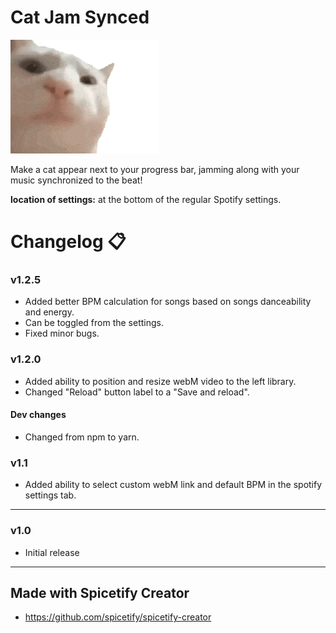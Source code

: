 # Cat Jam Synced

![preview](marketplace/preview.gif)

Make a cat appear next to your progress bar, jamming along with your music synchronized to the beat!

**location of settings:** at the bottom of the regular Spotify settings.

# Changelog 📋

<h3>v1.2.5</h3>

- Added better BPM calculation for songs based on songs danceability and energy.
- Can be toggled from the settings.
- Fixed minor bugs.

<h3>v1.2.0</h3>

- Added ability to position and resize webM video to the left library.
- Changed "Reload" button label to a "Save and reload".

<h4>Dev changes </h4>

- Changed from npm to yarn.

<h3>v1.1</h3>

- Added ability to select custom webM link and default BPM in the spotify settings tab.

---

<h3>v1.0</h3>

- Initial release

---

## Made with Spicetify Creator

- https://github.com/spicetify/spicetify-creator

